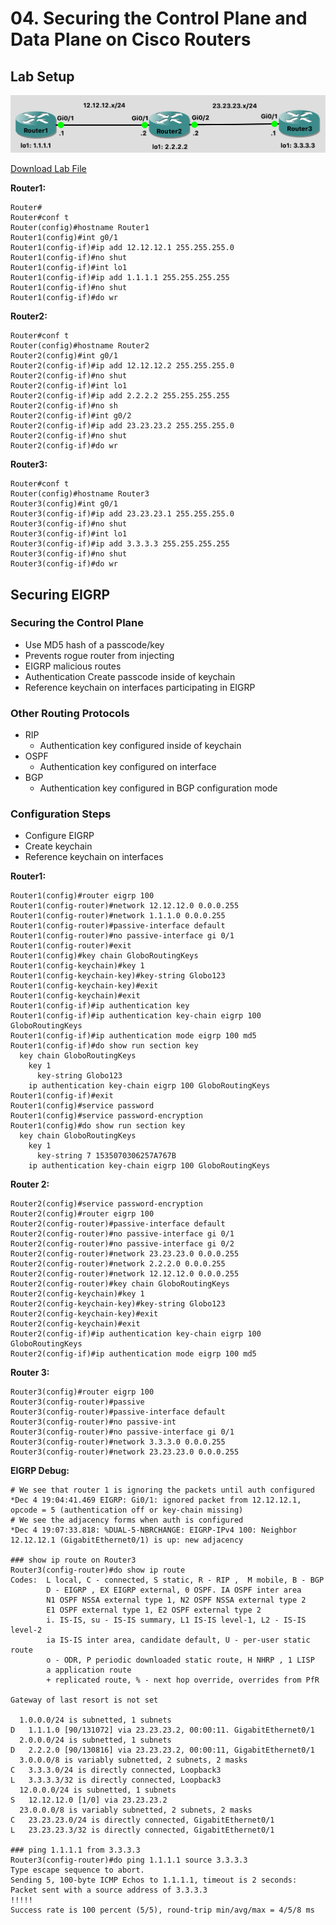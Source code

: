 # 04. Securing the Control Plane and Data Plane on Cisco Routers

## Lab Setup

![Lab topology](../../../.gitbook/assets/securing-control-plane-and-data-plane-on-cisco-routers.png)

[Download Lab File](https://github.com/CalebSargeant/docs2/blob/master/.gitbook/assets/securing-control-plane-and-data-plane-on-cisco-routers.gns3project?raw=true)

**Router1:**

```text
Router#
Router#conf t
Router(config)#hostname Router1
Router1(config)#int g0/1
Router1(config-if)#ip add 12.12.12.1 255.255.255.0
Router1(config-if)#no shut
Router1(config-if)#int lo1
Router1(config-if)#ip add 1.1.1.1 255.255.255.255
Router1(config-if)#no shut
Router1(config-if)#do wr
```

**Router2:**

```text
Router#conf t
Router(config)#hostname Router2
Router2(config)#int g0/1
Router2(config-if)#ip add 12.12.12.2 255.255.255.0
Router2(config-if)#no shut
Router2(config-if)#int lo1
Router2(config-if)#ip add 2.2.2.2 255.255.255.255
Router2(config-if)#no sh
Router2(config-if)#int g0/2
Router2(config-if)#ip add 23.23.23.2 255.255.255.0
Router2(config-if)#no shut
Router2(config-if)#do wr
```

**Router3:**

```text
Router#conf t
Router(config)#hostname Router3
Router3(config)#int g0/1
Router3(config-if)#ip add 23.23.23.1 255.255.255.0
Router3(config-if)#no shut
Router3(config-if)#int lo1
Router3(config-if)#ip add 3.3.3.3 255.255.255.255
Router3(config-if)#no shut
Router3(config-if)#do wr
```

## Securing EIGRP

### Securing the Control Plane

* Use MD5 hash of a passcode/key
* Prevents rogue router from injecting
* EIGRP malicious routes
* Authentication Create passcode inside of keychain
* Reference keychain on interfaces participating in EIGRP

### Other Routing Protocols

* RIP
  * Authentication key configured inside of keychain
* OSPF
  * Authentication key configured on interface
* BGP
  * Authentication key configured in BGP configuration mode

### Configuration Steps

* Configure EIGRP
* Create keychain
* Reference keychain on interfaces

**Router1:**

```text
Router1(config)#router eigrp 100
Router1(config-router)#network 12.12.12.0 0.0.0.255
Router1(config-router)#network 1.1.1.0 0.0.0.255
Router1(config-router)#passive-interface default
Router1(config-router)#no passive-interface gi 0/1
Router1(config-router)#exit
Router1(config)#key chain GloboRoutingKeys
Router1(config-keychain)#key 1
Router1(config-keychain-key)#key-string Globo123
Router1(config-keychain-key)#exit
Router1(config-keychain)#exit
Router1(config-if)#ip authentication key
Router1(config-if)#ip authentication key-chain eigrp 100 GloboRoutingKeys
Router1(config-if)#ip authentication mode eigrp 100 md5
Router1(config-if)#do show run section key
  key chain GloboRoutingKeys
    key 1
      key-string Globo123
    ip authentication key-chain eigrp 100 GloboRoutingKeys
Router1(config-if)#exit
Router1(config)#service password
Router1(config)#service password-encryption
Router1(config)#do show run section key
  key chain GloboRoutingKeys
    key 1
      key-string 7 1535070306257A767B
    ip authentication key-chain eigrp 100 GloboRoutingKeys
```

**Router 2:**

```text
Router2(config)#service password-encryption
Router2(config)#router eigrp 100
Router2(config-router)#passive-interface default
Router2(config-router)#no passive-interface gi 0/1
Router2(config-router)#no passive-interface gi 0/2
Router2(config-router)#network 23.23.23.0 0.0.0.255
Router2(config-router)#network 2.2.2.0 0.0.0.255
Router2(config-router)#network 12.12.12.0 0.0.0.255
Router2(config-router)#key chain GloboRoutingKeys
Router2(config-keychain)#key 1
Router2(config-keychain-key)#key-string Globo123
Router2(config-keychain-key)#exit
Router2(config-keychain)#exit
Router2(config-if)#ip authentication key-chain eigrp 100 GloboRoutingKeys
Router2(config-if)#ip authentication mode eigrp 100 md5
```

**Router 3:**

```text
Router3(config)#router eigrp 100
Router3(config-router)#passive
Router3(config-router)#passive-interface default
Router3(config-router)#no passive-int
Router3(config-router)#no passive-interface gi 0/1
Router3(config-router)#network 3.3.3.0 0.0.0.255
Router3(config-router)#network 23.23.23.0 0.0.0.255
```

**EIGRP Debug:**

```text
# We see that router 1 is ignoring the packets until auth configured
*Dec 4 19:04:41.469 EIGRP: Gi0/1: ignored packet from 12.12.12.1, opcode = 5 (authentication off or key-chain missing)
# We see the adjacency forms when auth is configured
*Dec 4 19:07:33.818: %DUAL-5-NBRCHANGE: EIGRP-IPv4 100: Neighbor 12.12.12.1 (GigabitEthernet0/1) is up: new adjacency

### show ip route on Router3
Router3(config-router)#do show ip route
Codes:  L local, C - connected, S static, R - RIP ,  M mobile, B - BGP
        D - EIGRP , EX EIGRP external, 0 OSPF. IA OSPF inter area
        N1 OSPF NSSA external type 1, N2 OSPF NSSA external type 2
        E1 OSPF external type 1, E2 OSPF external type 2
        i. IS-IS, su - IS-IS summary, L1 IS-IS level-1, L2 - IS-IS level-2
        ia IS-IS inter area, candidate default, U - per-user static route
        o - ODR, P periodic downloaded static route, H NHRP , 1 LISP
        a application route
        + replicated route, % - next hop override, overrides from PfR

Gateway of last resort is not set

  1.0.0.0/24 is subnetted, 1 subnets
D   1.1.1.0 [90/131072] via 23.23.23.2, 00:00:11. GigabitEthernet0/1
  2.0.0.0/24 is subnetted, 1 subnets
D   2.2.2.0 [90/130816] via 23.23.23.2, 00:00:11, GigabitEthernet0/1
  3.0.0.0/8 is variably subnetted, 2 subnets, 2 masks
C   3.3.3.0/24 is directly connected, Loopback3
L   3.3.3.3/32 is directly connected, Loopback3
  12.0.0.0/24 is subnetted, 1 subnets
S   12.12.12.0 [1/0] via 23.23.23.2
  23.0.0.0/8 is variably subnetted, 2 subnets, 2 masks
C   23.23.23.0/24 is directly connected, GigabitEthernet0/1
L   23.23.23.3/32 is directly connected, GigabitEthernet0/1

### ping 1.1.1.1 from 3.3.3.3
Router3(config-router)#do ping 1.1.1.1 source 3.3.3.3
Type escape sequence to abort.
Sending 5, 100-byte ICMP Echos to 1.1.1.1, timeout is 2 seconds:
Packet sent with a source address of 3.3.3.3
!!!!!
Success rate is 100 percent (5/5), round-trip min/avg/max = 4/5/8 ms
```

